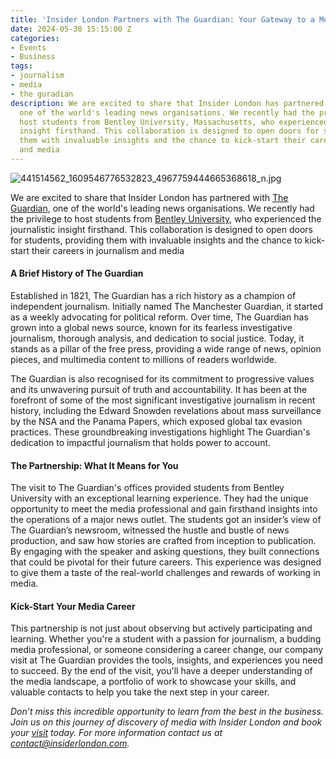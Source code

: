 ```yaml
---
title: 'Insider London Partners with The Guardian: Your Gateway to a Media Career'
date: 2024-05-30 15:15:00 Z
categories:
- Events
- Business
tags:
- journalism
- media
- the guradian
description: We are excited to share that Insider London has partnered with The Guardian,
  one of the world's leading news organisations. We recently had the privilege to
  host students from Bentley University, Massachusetts, who experienced the journalistic
  insight firsthand. This collaboration is designed to open doors for students, providing
  them with invaluable insights and the chance to kick-start their careers in journalism
  and media
---
```


![441514562_1609546776532823_4967759444665368618_n.jpg](/uploads/441514562_1609546776532823_4967759444665368618_n.jpg)

We are excited to share that Insider London has partnered with [The Guardian](https://www.theguardian.com/uk), one of the world's leading news organisations. We recently had the privilege to host students from [Bentley University](https://www.bentley.edu/), who experienced the journalistic insight firsthand. This collaboration is designed to open doors for students, providing them with invaluable insights and the chance to kick-start their careers in journalism and media

#### A Brief History of The Guardian

Established in 1821, The Guardian has a rich history as a champion of independent journalism. Initially named The Manchester Guardian, it started as a weekly advocating for political reform. Over time, The Guardian has grown into a global news source, known for its fearless investigative journalism, thorough analysis, and dedication to social justice. Today, it stands as a pillar of the free press, providing a wide range of news, opinion pieces, and multimedia content to millions of readers worldwide.

The Guardian is also recognised for its commitment to progressive values and its unwavering pursuit of truth and accountability. It has been at the forefront of some of the most significant investigative journalism in recent history, including the Edward Snowden revelations about mass surveillance by the NSA and the Panama Papers, which exposed global tax evasion practices. These groundbreaking investigations highlight The Guardian's dedication to impactful journalism that holds power to account.

#### The Partnership: What It Means for You

The visit to The Guardian's offices provided students from Bentley University with an exceptional learning experience. They had the unique opportunity to meet the media professional and gain firsthand insights into the operations of a major news outlet. The students got an insider’s view of The Guardian’s newsroom, witnessed the hustle and bustle of news production, and saw how stories are crafted from inception to publication. By engaging with the speaker and asking questions, they built connections that could be pivotal for their future careers. This experience was designed to give them a taste of the real-world challenges and rewards of working in media.

#### Kick-Start Your Media Career

This partnership is not just about observing but actively participating and learning. Whether you're a student with a passion for journalism, a budding media professional, or someone considering a career change, our company visit at The Guardian provides the tools, insights, and experiences you need to succeed. By the end of the visit, you'll have a deeper understanding of the media landscape, a portfolio of work to showcase your skills, and valuable contacts to help you take the next step in your career.

*Don’t miss this incredible opportunity to learn from the best in the business. Join us on this journey of discovery of media with Insider London and book your [visit](https://www.insiderlondon.com/london/company-visits/) today. For more information contact us at [contact@insiderlondon.com](mailto:contact@insiderlondon.com).*
